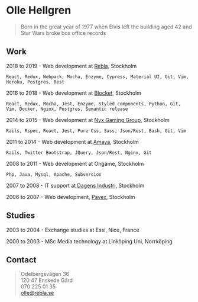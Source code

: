 # Olle Hellgren
> Born in the great year of 1977 when Elvis left the building aged 42 and Star Wars broke box office records

## Work
2018 to 2019 - Web development at [Rebla](https://rebla.se/), Stockholm
```
React, Redux, Webpack, Mocha, Enzyme, Cypress, Material UI, Git, Vim, Heroku, Postgres, Rest
```
2016 to 2018 - Web development at [Blocket](https://www.blocket.se/), Stockholm
```
React, Redux, Mocha, Jest, Enzyme, Styled components, Python, Git, Vim, Docker, Nginx, Postgres, Semantic release
```
2014 to 2015 - Web development at [Nyx Gaming Group](https://www.sgdigital.com/), Stockholm
```
Rails, Rspec, React, Jest, Pure Css, Sass, Json/Rest, Bash, Git, Vim
```
2011 to 2014 - Web development at [Amaya](http://www.starsgroup.com/), Stockholm
```
Rails, Twitter Bootstrap, JQuery, Json/Rest, Nginx, Git
```
2008 to 2011 - Web development at Ongame, Stockholm
```
Php, Java, Mysql, Apache, Subversion
```
2007 to 2008 - IT support at [Dagens Industri](https://www.di.se/), Stockholm

2006 to 2007 - Web development, [Payex](https://payex.se/), Stockholm

## Studies
2003 to 2004 - Exchange studies at Essi, Nice, France

2000 to 2003 - MSc Media technology at Linköping Uni, Norrköping

## Contact
>Odelbergsvägen 36  
120 47 Enskede Gård  
070 225 01 35  
olle@rebla.se  
